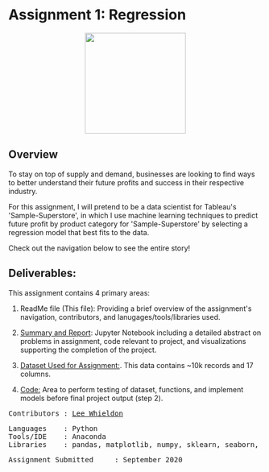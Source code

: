 # Assignment 1: Regression
<p align="center">
<img src="https://github.com/Lwhieldon/IntroToDataAnalysis/blob/master/Images/SampleSuperstore.png?raw=true" width="200" height="200" />
</p>

## Overview

To stay on top of supply and demand, businesses are looking to find ways to better understand their future profits and success in their respective industry.

For this assignment, I will pretend to be a data scientist for Tableau's 'Sample-Superstore', in which I use machine learning techniques to predict future profit by product category for 'Sample-Superstore' by selecting a regression model that best fits to the data.

Check out the navigation below to see the entire story! 

## Deliverables:
This assignment contains 4 primary areas:

1. ReadMe file (This file): Providing a brief overview of the assignment's navigation, contributors, and lanugages/tools/libraries used.

2. <a href=https://github.com/Lwhieldon/IntroToDataAnalysis/blob/master/Assignments/Assignment%201/Summary%20Report.ipynb>Summary and Report</a>: Jupyter Notebook including a detailed abstract on problems in assignment, code relevant to project, and visualizations supporting the completion of the project.

3. <a href=https://github.com/Lwhieldon/IntroToDataAnalysis/blob/master/Assignments/Assignment%201/Sample%20-%20Superstore.csv>Dataset Used for Assignment:</a>. This data contains ~10k records and 17 columns.

4. <a href=https://github.com/Lwhieldon/IntroToDataAnalysis/blob/master/Assignments/Assignment%201/Code.ipynb>Code:</a> Area to perform testing of dataset, functions, and implement models before final project output (step 2). 


<pre>
Contributors : <a href=https://github.com/Lwhieldon>Lee Whieldon</a>
</pre>

<pre>
Languages    : Python
Tools/IDE    : Anaconda
Libraries    : pandas, matplotlib, numpy, sklearn, seaborn, io, requests
</pre>

<pre>
Assignment Submitted     : September 2020
</pre>


